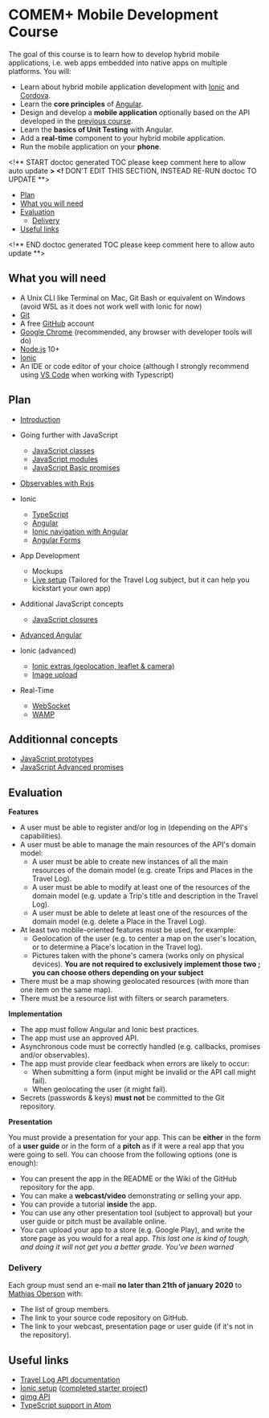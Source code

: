 # COMEM+ Mobile Development Course

The goal of this course is to learn how to develop hybrid mobile applications,
i.e. web apps embedded into native apps on multiple platforms.
You will:

- Learn about hybrid mobile application development with [Ionic][ionic] and [Cordova][cordova].
- Learn the **core principles** of [Angular][angular].
- Design and develop a **mobile application** optionally based on the API developed in the [previous course][archioweb].
- Learn the **basics of Unit Testing** with Angular.
- Add a **real-time** component to your hybrid mobile application.
- Run the mobile application on your **phone**.

<!** START doctoc generated TOC please keep comment here to allow auto update **>
<!** DON'T EDIT THIS SECTION, INSTEAD RE-RUN doctoc TO UPDATE **>

- [Plan](#plan)
- [What you will need](#what-you-will-need)
- [Evaluation](#evaluation)
  - [Delivery](#delivery)
- [Useful links](#useful-links)

<!** END doctoc generated TOC please keep comment here to allow auto update **>

## What you will need

- A Unix CLI like Terminal on Mac, Git Bash or equivalent on Windows (avoid WSL as it does not work well with Ionic for now)
- [Git][git-downloads]
- A free [GitHub][github] account
- [Google Chrome][chrome] (recommended, any browser with developer tools will do)
- [Node.js][node] 10+
- [Ionic][ionic-getting-started]
- An IDE or code editor of your choice (although I strongly recommend using [VS Code][vs-code] when working with Typescript)

## Plan

- [Introduction](./subjects/ionic)

- Going further with JavaScript

  - [JavaScript classes](./subjects/js-classes)
  - [JavaScript modules](./subjects/js-modules)
  - [JavaScript Basic promises](./subjects/js-promises-basics)

- [Observables with Rxjs](./subjects/rxjs)

- Ionic

  - [TypeScript](./subjects/ts)
  - [Angular](./subjects/angular)
  - [Ionic navigation with Angular](./subjects/ionic-angular)
  - [Angular Forms](./subjects/angular-forms)

- App Development

  - Mockups
  - [Live setup][setup-project] (Tailored for the Travel Log subject, but it can help you kickstart your own app)

- Additional JavaScript concepts

  - [JavaScript closures](./subjects/js-closures)

- [Advanced Angular](./subjects/advanced-angular)

- Ionic (advanced)

  - [Ionic extras (geolocation, leaflet & camera)](./subjects/ionic-extras)
  - [Image upload](https://github.com/MediaComem/comem-devmobil/blob/master/IMAGE-UPLOAD.md#image-upload)

- Real-Time
  - [WebSocket](./subjects/websocket)
  - [WAMP](./subjects/wamp)

## Additionnal concepts

- [JavaScript prototypes](./subjects/js-prototypes)
- [JavaScript Advanced promises](./subjects/js-promises)

## Evaluation

**Features**

- A user must be able to register and/or log in (depending on the API's capabilities).
- A user must be able to manage the main resources of the API's domain model:
  - A user must be able to create new instances of all the main resources of the domain model (e.g. create Trips and Places in the Travel Log).
  - A user must be able to modify at least one of the resources of the domain model (e.g. update a Trip's title and description in the Travel Log).
  - A user must be able to delete at least one of the resources of the domain model (e.g. delete a Place in the Travel Log).
- At least two mobile-oriented features must be used, for example:
  - Geolocation of the user (e.g. to center a map on the user's location, or to determine a Place's location in the Travel log).
  - Pictures taken with the phone's camera (works only on physical devices).
    **You are not required to exclusively implement those two ; you can choose others depending on your subject**
- There must be a map showing geolocated resources (with more than one item on the same map).
- There must be a resource list with filters or search parameters.

**Implementation**

- The app must follow Angular and Ionic best practices.
- The app must use an approved API.
- Asynchronous code must be correctly handled (e.g. callbacks, promises and/or observables).
- The app must provide clear feedback when errors are likely to occur:
  - When submitting a form (input might be invalid or the API call might fail).
  - When geolocating the user (it might fail).
- Secrets (passwords & keys) **must not** be committed to the Git repository.

**Presentation**

You must provide a presentation for your app.
This can be **either** in the form of a **user guide** or in the form of a **pitch** as if it were a real app that you were going to sell.
You can choose from the following options (one is enough):

- You can present the app in the README or the Wiki of the GitHub repository for the app.
- You can make a **webcast/video** demonstrating or selling your app.
- You can provide a tutorial **inside** the app.
- You can use any other presentation tool (subject to approval) but your user guide or pitch must be available online.
- You can upload your app to a store (e.g. Google Play), and write the store page as you would for a real app.
  _This last one is kind of tough, and doing it will not get you a better grade. You've been warned_

### Delivery

Each group must send an e-mail **no later than 21th of january 2020** to [Mathias Oberson](mailto:mathias.oberson@heig-vd.ch) with:

- The list of group members.
- The link to your source code repository on GitHub.
- The link to your webcast, presentation page or user guide (if it's not in the repository).

## Useful links

- [Travel Log API documentation][travel-log-api]
- [Ionic setup][setup-project] ([completed starter project][starter-project])
- [qimg API][qimg]
- [TypeScript support in Atom](https://github.com/MediaComem/comem-devmobil/blob/03da6e080cf5def32425fc58a3bc5d53047c09eb/ATOM-TYPESCRIPT.md#typescript-support-in-atom)

[angular]: https://angular.io
[archioweb]: https://github.com/MediaComem/comem-archioweb
[chrome]: https://www.google.com/chrome/
[cordova]: https://cordova.apache.org
[git-downloads]: https://git-scm.com/downloads
[github]: https://github.com
[ionic]: http://ionicframework.com
[ionic-getting-started]: http://ionicframework.com/getting-started/
[node]: https://nodejs.org/
[qimg]: https://mediacomem.github.io/comem-qimg/
[setup-project]: https://github.com/MediaComem/comem-travel-log-ionic-setup
[starter-project]: https://github.com/MediaComem/comem-travel-log-ionic-starter
[travel-log-api]: https://comem-travel-log-api.herokuapp.com
[vs-code]: https://code.visualstudio.com/
